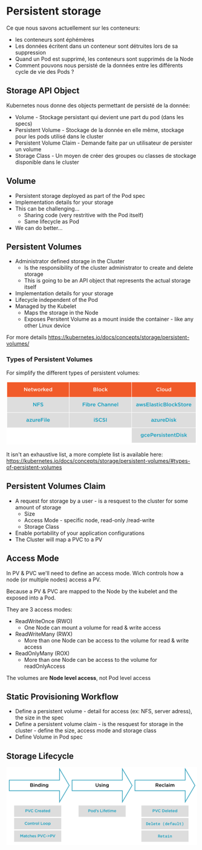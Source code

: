 # Persistent storage

Ce que nous savons actuellement sur les conteneurs:
* les conteneurs sont éphémères
* Les données écritent dans un conteneur sont détruites lors de sa suppression
* Quand un Pod est supprimé, les conteneurs sont supprimés de la Node
* Comment pouvons nous persisté de la données entre les différents cycle de vie des Pods ?

## Storage API Object
Kubernetes nous donne des objects permettant de persisté de la donnée:
* Volume - Stockage persistant qui devient une part du pod (dans les specs)
* Persistent Volume - Stockage de la donnée en elle même, stockage pour les pods utilisé dans le cluster
* Persistent Volume Claim - Demande faite par un utilisateur de persister un volume
* Storage Class - Un moyen de créer des groupes ou classes de stockage disponible dans le cluster

## Volume 
* Persistent storage deployed as part of the Pod spec
* Implementation details for your storage
* This can be challenging...
  * Sharing code (very restritive with the Pod itself)
  * Same lifecycle as Pod
* We can do better...

## Persistent Volumes
* Administrator defined storage in the Cluster
  * Is the responsibility of the cluster administrator to create and delete storage
  * This is going to be an API object that represents the actual storage itself
* Implementation details for your storage
* Lifecycle independent of the Pod
* Managed by the Kubelet
  * Maps the storage in the Node
  * Exposes Persitent Volume as a mount inside the container - like any other Linux device

For more details https://kubernetes.io/docs/concepts/storage/persistent-volumes/

### Types of Persistent Volumes
For simplify the different types of persistent volumes:

![Type of Persistent Volumes](assets/types_PV.png)


It isn't an exhaustive list, a more complete list is available here: https://kubernetes.io/docs/concepts/storage/persistent-volumes/#types-of-persistent-volumes

## Persistent Volumes Claim

* A request for storage by a user - is a resquest to the cluster for some amount of storage
  * Size
  * Access Mode - specific node, read-only /read-write
  * Storage Class
* Enable portability of your application configurations
* The Cluster will map a PVC to a PV

## Access Mode
In PV & PVC we'll need to define an access mode. Wich controls how a node (or multiple nodes) access a PV.

Because a PV & PVC are mapped to the Node by the kubelet and the exposed into a Pod.

They are 3 access modes:
* ReadWriteOnce (RWO)
  * One Node can mount a volume for read & write access
* ReadWriteMany (RWX)
  * More than one Node can be access to the volume for read & write access 
* ReadOnlyMany (ROX)
  * More than one Node can be access to the volume for readOnlyAccess

The volumes are __Node level access__, not Pod level access

## Static Provisioning Workflow

* Define a persistent volume - detail for access (ex: NFS, server adress), the size in the spec
* Define a persistent volume claim - is the resquest for storage in the cluster - define the size, access mode and storage class
* Define Volume in Pod spec

## Storage Lifecycle

![Storage Lifecycle](assets/storage_licecycle.png)